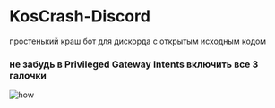 # KosCrash-Discord
простенький краш бот для дискорда с открытым исходным кодом

### не забудь в Privileged Gateway Intents включить все 3 галочки
![how](https://github.com/koriss-dev/KosCrash-Discord/assets/96192978/49c87009-14ff-4374-8321-adbc6736cdda)
